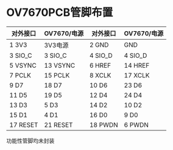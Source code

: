 # OV7670PCB管脚布置
|对外接口|OV7670/电源|对外接口|OV7670/电源|
|----|----|----|----|
|1 3V3|3V3电源|2 GND|GND|
|3 SIO_C|3 SIO_C|4 SIO_D|4 SIO_D|
|5 VSYNC|13 VSYNC|6 HREF|14 HREF|
|7 PCLK|15 PCLK|8 XCLK|17 XCLK|
|9 D7|18 D7|10 D6|23 D6|
|11 D5|19 D5|12 D4|24 D4|
|13 D3|5 D3|14 D2|10 D2|
|15 D1|4 D1|16 D0|9 D0|
|17 RESET|21 RESET|18 PWDN|6 PWDN|
功能性管脚均未封装

